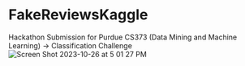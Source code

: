 # FakeReviewsKaggle
Hackathon Submission for Purdue CS373 (Data Mining and Machine Learning) -> Classification Challenge
![Screen Shot 2023-10-26 at 5 01 27 PM](https://github.com/DavidJYChoi/FakeReviewsKaggle/assets/82757181/fb391c48-69f7-4c5b-a71e-cd7ba096f6eb)

